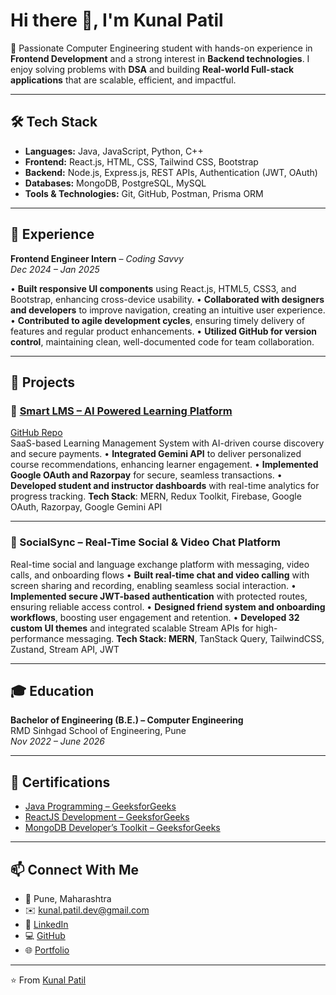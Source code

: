 # Hi there 👋, I'm Kunal Patil  

🚀 Passionate Computer Engineering student with hands-on experience in **Frontend Development** and a strong interest in **Backend technologies**. I enjoy solving problems with **DSA** and building **Real-world Full-stack applications** that are scalable, efficient, and impactful.  

---

## 🛠️ Tech Stack

- **Languages:** Java, JavaScript, Python, C++  
- **Frontend:** React.js, HTML, CSS, Tailwind CSS, Bootstrap
- **Backend:** Node.js, Express.js, REST APIs, Authentication (JWT, OAuth)  
- **Databases:** MongoDB, PostgreSQL, MySQL  
- **Tools & Technologies:** Git, GitHub, Postman, Prisma ORM

---

## 💼 Experience

**Frontend Engineer Intern** – *Coding Savvy*  
*Dec 2024 – Jan 2025*  

• **Built responsive UI components** using React.js, HTML5, CSS3, and Bootstrap, enhancing cross-device usability.
• **Collaborated with designers and developers** to improve navigation, creating an intuitive user experience.
• **Contributed to agile development cycles**, ensuring timely delivery of features and regular product enhancements.
• **Utilized GitHub for version control**, maintaining clean, well-documented code for team collaboration.


---

## 🚀 Projects  

### 🔹 [Smart LMS – AI Powered Learning Platform](https://smart-lms-d0zm.onrender.com/)  
[GitHub Repo](https://github.com/kunal-patil-dev/SmartLMS)  
SaaS-based Learning Management System with AI-driven course discovery and secure payments.
• **Integrated Gemini API** to deliver personalized course recommendations, enhancing learner engagement.
• **Implemented Google OAuth and Razorpay** for secure, seamless transactions.
• **Developed student and instructor dashboards** with real-time analytics for progress tracking.
**Tech Stack**: MERN, Redux Toolkit, Firebase, Google OAuth, Razorpay, Google Gemini API

---

### 🔹 SocialSync – Real-Time Social & Video Chat Platform  

Real-time social and language exchange platform with messaging, video calls, and onboarding flows
• **Built real-time chat and video calling** with screen sharing and recording, enabling seamless social interaction.
• **Implemented secure JWT-based authentication** with protected routes, ensuring reliable access control.
• **Designed friend system and onboarding workflows**, boosting user engagement and retention.
• **Developed 32 custom UI themes** and integrated scalable Stream APIs for high-performance messaging.
**Tech Stack: MERN**, TanStack Query, TailwindCSS, Zustand, Stream API, JWT


---

## 🎓 Education  

**Bachelor of Engineering (B.E.) – Computer Engineering**  
RMD Sinhgad School of Engineering, Pune  
*Nov 2022 – June 2026*  

---

## 📜 Certifications  

- [Java Programming – GeeksforGeeks](https://media.geeksforgeeks.org/courses/certificates/f185f68c07eae5a976f1cf5488c8c9a7.pdf)
- [ReactJS Development – GeeksforGeeks](https://media.geeksforgeeks.org/courses/certificates/8113178e201c98d845adff9e981049ee.pdf)
- [MongoDB Developer’s Toolkit – GeeksforGeeks](https://media.geeksforgeeks.org/courses/certificates/1cb32475733abea10df355053f7c283b.pdf)

---

## 📫 Connect With Me  

- 📍 Pune, Maharashtra  
- ✉️ [kunal.patil.dev@gmail.com](mailto:kunal.patil.dev@gmail.com)  
- 💼 [LinkedIn](https://linkedin.com/in/kunal-patil-dev)  
- 💻 [GitHub](https://github.com/kunal-patil-dev)
- 🌐 [Portfolio](https://kunalpatil-olive.vercel.app/)

---
⭐️ From [Kunal Patil](https://github.com/kunal-patil-dev)  
